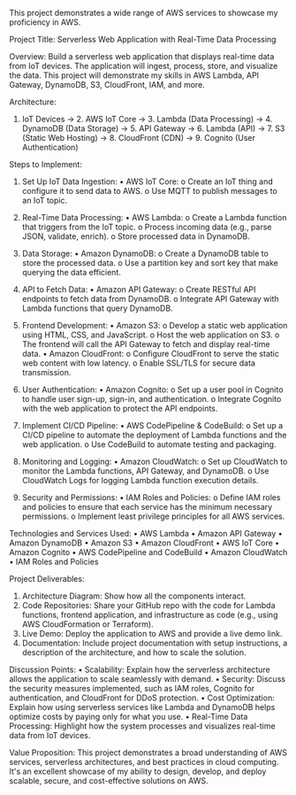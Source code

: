 This project demonstrates a wide range of AWS services to showcase my proficiency in AWS.

Project Title: Serverless Web Application with Real-Time Data Processing

Overview:
Build a serverless web application that displays real-time data from IoT devices. The application will ingest, process, store, and visualize the data. This project will demonstrate my skills in AWS Lambda, API Gateway, DynamoDB, S3, CloudFront, IAM, and more.

Architecture:
1.	IoT Devices → 2. AWS IoT Core → 3. Lambda (Data Processing) → 4. DynamoDB (Data Storage) → 5. API Gateway → 6. Lambda (API) → 7. S3 (Static Web Hosting) → 8. CloudFront (CDN) → 9. Cognito (User Authentication)

Steps to Implement:
1. Set Up IoT Data Ingestion:
•	AWS IoT Core:
o	Create an IoT thing and configure it to send data to AWS.
o	Use MQTT to publish messages to an IoT topic.

2. Real-Time Data Processing:
•	AWS Lambda:
o	Create a Lambda function that triggers from the IoT topic.
o	Process incoming data (e.g., parse JSON, validate, enrich).
o	Store processed data in DynamoDB.

3. Data Storage:
•	Amazon DynamoDB:
o	Create a DynamoDB table to store the processed data.
o	Use a partition key and sort key that make querying the data efficient.

4. API to Fetch Data:
•	Amazon API Gateway:
o	Create RESTful API endpoints to fetch data from DynamoDB.
o	Integrate API Gateway with Lambda functions that query DynamoDB.

5. Frontend Development:
•	Amazon S3:
o	Develop a static web application using HTML, CSS, and JavaScript.
o	Host the web application on S3.
o	The frontend will call the API Gateway to fetch and display real-time data.
•	Amazon CloudFront:
o	Configure CloudFront to serve the static web content with low latency.
o	Enable SSL/TLS for secure data transmission.

6. User Authentication:
•	Amazon Cognito:
o	Set up a user pool in Cognito to handle user sign-up, sign-in, and authentication.
o	Integrate Cognito with the web application to protect the API endpoints.

7. Implement CI/CD Pipeline:
•	AWS CodePipeline & CodeBuild:
o	Set up a CI/CD pipeline to automate the deployment of Lambda functions and the web application.
o	Use CodeBuild to automate testing and packaging.

8. Monitoring and Logging:
•	Amazon CloudWatch:
o	Set up CloudWatch to monitor the Lambda functions, API Gateway, and DynamoDB.
o	Use CloudWatch Logs for logging Lambda function execution details.

9. Security and Permissions:
•	IAM Roles and Policies:
o	Define IAM roles and policies to ensure that each service has the minimum necessary permissions.
o	Implement least privilege principles for all AWS services.

Technologies and Services Used:
•	AWS Lambda
•	Amazon API Gateway
•	Amazon DynamoDB
•	Amazon S3
•	Amazon CloudFront
•	AWS IoT Core
•	Amazon Cognito
•	AWS CodePipeline and CodeBuild
•	Amazon CloudWatch
•	IAM Roles and Policies

Project Deliverables:
1.	Architecture Diagram: Show how all the components interact.
2.	Code Repositories: Share your GitHub repo with the code for Lambda functions, frontend application, and infrastructure as code (e.g., using AWS CloudFormation or Terraform).
3.	Live Demo: Deploy the application to AWS and provide a live demo link.
4.	Documentation: Include project documentation with setup instructions, a description of the architecture, and how to scale the solution.

Discussion Points:
•	Scalability: Explain how the serverless architecture allows the application to scale seamlessly with demand.
•	Security: Discuss the security measures implemented, such as IAM roles, Cognito for authentication, and CloudFront for DDoS protection.
•	Cost Optimization: Explain how using serverless services like Lambda and DynamoDB helps optimize costs by paying only for what you use.
•	Real-Time Data Processing: Highlight how the system processes and visualizes real-time data from IoT devices.

Value Proposition:
This project demonstrates a broad understanding of AWS services, serverless architectures, and best practices in cloud computing. It's an excellent showcase of my ability to design, develop, and deploy scalable, secure, and cost-effective solutions on AWS.